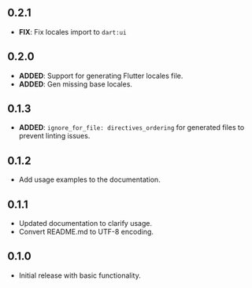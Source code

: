 ## 0.2.1

- **FIX**: Fix locales import to `dart:ui`

## 0.2.0

- **ADDED**: Support for generating Flutter locales file.
- **ADDED**: Gen missing base locales.

## 0.1.3

- **ADDED**: `ignore_for_file: directives_ordering` for generated files to prevent linting issues.

## 0.1.2

- Add usage examples to the documentation.

## 0.1.1

- Updated documentation to clarify usage.
- Convert README.md to UTF-8 encoding.

## 0.1.0

- Initial release with basic functionality.
